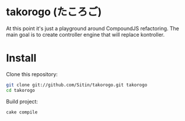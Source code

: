takorogo (たころご)
========

At this point it's just a playground around CompoundJS refactoring.
The main goal is to create controller engine that will replace kontroller.

Install
=======
Clone this repository:
```sh
git clone git://github.com/Sitin/takorogo.git takorogo
cd takorogo
```
Build project:
```sh
cake compile
```
